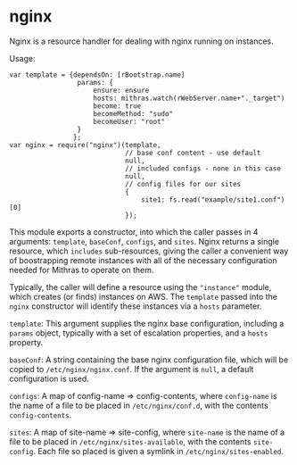  
 
 # nginx
 
 Nginx is a resource handler for dealing with nginx running on instances.
 
 Usage:
 
 ```
 var template = {dependsOn: [rBootstrap.name]
                  params: {
                      ensure: ensure 
                      hosts: mithras.watch(rWebServer.name+"._target")
                      become: true
                      becomeMethod: "sudo"
                      becomeUser: "root"
                  }
                 };
 var nginx = require("nginx")(template, 
                              // base conf content - use default
                              null, 
                              // included configs - none in this case
                              null,
                              // config files for our sites
                              {
                                  site1: fs.read("example/site1.conf")[0]
                              });
 ```
 
 This module exports a constructor, into which the caller passes in
 4 arguments: `template`, `baseConf`, `configs`, and `sites`.  Nginx
 returns a single resource, which `includes` sub-resources, giving
 the caller a convenient way of boostrapping remote instances with
 all of the necessary configuration needed for Mithras to operate on
 them.
 
 Typically, the caller will define a resource using the `"instance"`
 module, which creates (or finds) instances on AWS.  The `template`
 passed into the `nginx` constructor will identify these instances
 via a `hosts` parameter.
 
 `template`: This argument supplies the nginx base configuration,
 including a `params` object, typically with a set of escalation
 properties, and a `hosts` property.
 
 `baseConf`: A string containing the base nginx configuration file,
 which will be copied to `/etc/nginx/nginx.conf`.  If the argument
 is `null`, a default configuration is used.
 
 `configs`: A map of config-name => config-contents, where
 `config-name` is the name of a file to be placed in
 `/etc/nginx/conf.d`, with the contents `config-contents`.
 
 `sites`: A map of site-name => site-config, where `site-name` is
 the name of a file to be placed in `/etc/nginx/sites-available`,
 with the contents `site-config`.  Each file so placed is given a
 symlink in `/etc/nginx/sites-enabled`.
 
 

